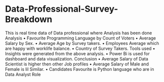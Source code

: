 # Data-Professional-Survey-Breakdown
This is real time data of Data professional where Analysis has been done 
Analysis
•	Favourite Programming Language by Count of Voters
•	Average Salary by Sex.
•	Average  Age by Survey takers.
•	Employees Average which are happy with worklife balance.
•	Country of Survey Takers.
Tools used
•	Insights were generated from the above analysis.
•	Power Bi is used for dashboard and data visualization.
Conclusion
•	Average Salary of Data Scientist is higher then other Job profiles
•	Average Salary of Male and Female is lil Similar.
•	Candidates Favourite is Python language who are in Data Analyst Role
